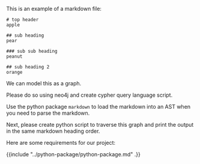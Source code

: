 This is an example of a markdown file:

```
# top header
apple

## sub heading
pear

### sub sub heading
peanut

## sub heading 2
orange
```

We can model this as a graph.

Please do so using neo4j and create cypher query language script.

Use the python package `markdown` to load the markdown into an AST when you need to parse the markdown.

Next, please create python script to traverse this graph and print the output in the same markdown heading order.

Here are some requirements for our project:

{{include "../python-package/python-package.md" .}}
